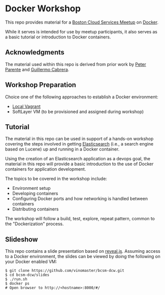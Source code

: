 # Docker Workshop

This repo provides material for a [Boston Cloud Services Meetup](http://www.meetup.com/Boston-cloud-services/) on [Docker](https://www.docker.com). 

While it serves is intended for use by meetup participants, it also serves as a basic tutorial or introduction to Docker containers.

## Acknowledgments

The material used within this repo is derived from prior work by [Peter Parente](https://github.com/parente) and [Guillermo Cabrera](http://github.com/gcabrera).

## Workshop Preparation

Choice one of the following approaches to establish a Docker environment:
  * [Local Vagrant](https://github.com/vinomaster/bcsm-dcw/blob/master/setup/vagrant-setup.md)
  * SoftLayer VM (to be provisioned and assigned during workshop)

## Tutorial
  
The material in this repo can be used in support of a hands-on workshop covering the steps involved in getting [Elasticsearch](http://www.elasticsearch.org/overview/elasticsearch) (i.e., a search engine based on Lucene) up and running in a Docker container. 

Using the creation of an Elasticsearch application as a devops goal, the material in this repo will provide a basic introduction to the use of Docker containers for application development. 

The topics to be covered in the workshop include:

* Environment setup
* Developing containers
* Configuring Docker ports and how networking is handled between containers
* Distributing containers

The workshop will follow a build, test, explore, repeat pattern, common to the "Dockerization" process.

## Slideshow

This repo contains a slide presentation based on [reveal.js](http://lab.hakim.se/reveal-js/#/). Assuming access to a Docker environment, the slides can be viewed by doing the following on your Docker enabled VM:

```
$ git clone https://github.com/vinomaster/bcsm-dcw.git
$ cd bcsm-dcw/slides
$ ./run.sh
$ docker ps
# Open browser to http://<hostname>:8000/#/
```

